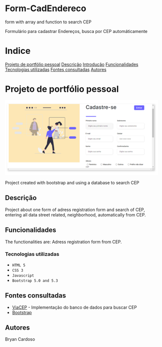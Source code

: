 # Form-CadEndereco
form with array and function to search CEP

Formulário para cadastrar Endereços, busca por CEP automáticamente 
# Indice

[Projeto de portfólio pessoal](#projeto-de-portf%C3%B3lio-pessoal)
[Descrição](#descri%C3%A7%C3%A3o)
[Introdução](#introdu%C3%A7%C3%A3o)
[Funcionalidades](https://github.com/bryancardosoo/formcadas#funcionalidades)
[Tecnologias utilizadas](#tecnologias-utilizadas)
[Fontes consultadas](#fontes-consultadas)
[Autores](#autores)  

# Projeto de portfólio pessoal  

![Capa do projeto](assets/img/tela.png)

Project created with bootstrap and using a database to search CEP 

##   Descrição 

Project about one form of adress registration form and search of CEP, entering all data street related, neighborhood, automatically from CEP.

##   Funcionalidades

The functionalities are: Adress registration form from CEP.

### Tecnologias utilizadas

* ``HTML 5``
* ``CSS 3``
* ``Javascript``
* ``Bootstrap 5.0 and 5.3``


## Fontes consultadas
* [ViaCEP](https://viacep.com.br/) - Implementação do banco de dados para buscar CEP
* [Bootstrap](https://getbootstrap.com/docs/5.0/forms/layout/#gutters-)

## Autores

Bryan Cardoso